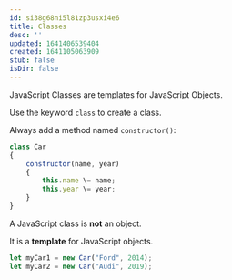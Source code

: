 ```yaml
---
id: si38g68ni5l81zp3usxi4e6
title: Classes
desc: ''
updated: 1641406539404
created: 1641105063909
stub: false
isDir: false
---
```



JavaScript Classes are templates for JavaScript Objects.

Use the keyword `class` to create a class.

Always add a method named `constructor()`:

```js
class Car 
{  
	constructor(name, year) 
	{  
		this.name \= name;  
		this.year \= year;  
	}  
}
```

A JavaScript class is **not** an object.

It is a **template** for JavaScript objects.

```js
let myCar1 = new Car("Ford", 2014);  
let myCar2 = new Car("Audi", 2019);
```

